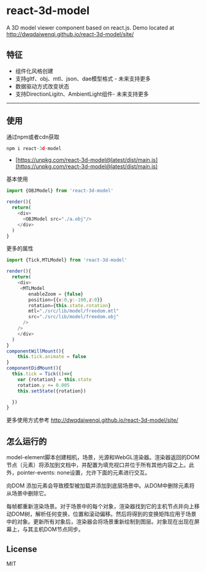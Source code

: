 # react-3d-model
A 3D model viewer component based on react.js. Demo located at http://dwqdaiwenqi.github.io/react-3d-model/site/
## 特征
* 组件化风格创建
* 支持gltf、obj、mtl、json、dae模型格式 - 未来支持更多
* 数据驱动方式改变状态
* 支持DirectionLigitn、AmbientLight组件- 未来支持更多
---
## 使用
通过npm或者cdn获取
```js
npm i react-3d-model
```
* [https://unpkg.com/react-3d-model@latest/dist/main.js](https://unpkg.com/react-3d-model@latest/dist/main.js)

基本使用
```js
import {OBJModel} from 'react-3d-model'

render(){
  return(
    <div>
      <OBJModel src="./a.obj"/>
    </div>
  )
}
```
更多的属性
```js
import {Tick,MTLModel} from 'react-3d-model'

render(){
  return(
    <div>
     <MTLModel 
        enableZoom = {false}
        position={{x:0,y:-100,z:0}}
        rotation={this.state.rotation}
        mtl="./src/lib/model/freedom.mtl"
        src="./src/lib/model/freedom.obj"
      />
    />
    </div>
  )
}
componentWillMount(){
    this.tick.animate = false
}
componentDidMount(){
  this.tick = Tick(()=>{
    var {rotation} = this.state
    rotation.y += 0.005
    this.setState({rotation})

  })
}
```
更多使用方式参考 http://dwqdaiwenqi.github.io/react-3d-model/site/

## 怎么运行的
model-element脚本创建相机，场景，光源和WebGL渲染器。渲染器返回的DOM节点（<canvas>元素）将添加到文档中，并配置为填充视口并位于所有其他内容之上。此外，pointer-events: none设置，允许下面的元素进行交互。

向<x-model>DOM 添加元素会导致模型被加载并添加到底层场景中。从DOM中删除元素将从场景中删除它。

每帧都重新渲染场景。对于场景中的每个对象，渲染器找到它的主机节点并向上移动DOM树，解析任何变换，位置和滚动偏移。然后将得到的变换矩阵应用于场景中的对象。更新所有对象后，渲染器会将场景重新绘制到图层。对象现在出现在屏幕上，与其主机DOM节点同步。

## License

MIT





